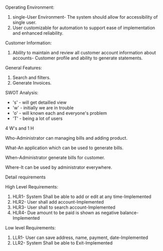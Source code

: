 Operating Environment:
 1) single-User Environment- The system should allow for accessibility of single user.
 2) User customizable for automation to support ease of implementation
and enhanced reliability.

Customer Information:
 1) Ability to maintain and review all customer account information about
accounts- Customer profile and ability to generate statements.

General Features:
 1) Search and filters.
 2) Generate Invoices.
 
SWOT Analysis:
   * 's' - will get detailled view
   * 'w' - initially we are in trouble
   * 'o' - will known each and everyone's problem
   * 'T' - being a lot of users
 
4 W's and 1 H

   Who-Administrator can managing bills and adding product.

   What-An application which can be used to generate bills.

   When-Administrator generate bills for customer.

   Where-It can be used by administrator everywhere.
  
Detail requirements

High Level Requirements:

 1) HLR1-	System Shall be able to add or edit at any time-Implemented
 2) HLR2-	User shall add account-Implemented
 3) HLR3- User shall to search account-Implemented
 4) HLR4-	Due amount to be paid is shown as negative balance-Implemented

Low level Requirements:

 1) LLR1-	User can save address, name, payment, date-Implemented
 2) LLR2-	System Shall be able to Exit-Implemented
